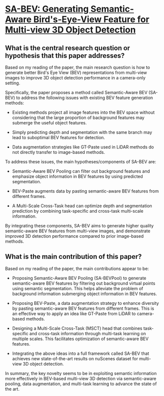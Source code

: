 # [SA-BEV: Generating Semantic-Aware Bird's-Eye-View Feature for Multi-view   3D Object Detection](https://arxiv.org/abs/2307.11477)

## What is the central research question or hypothesis that this paper addresses?

 Based on my reading of the paper, the main research question is how to generate better Bird's Eye View (BEV) representations from multi-view images to improve 3D object detection performance in a camera-only setting. 

Specifically, the paper proposes a method called Semantic-Aware BEV (SA-BEV) to address the following issues with existing BEV feature generation methods:

- Existing methods project all image features into the BEV space without considering that the large proportion of background features may submerge the useful object features. 

- Simply predicting depth and segmentation with the same branch may lead to suboptimal BEV features for detection.  

- Data augmentation strategies like GT-Paste used in LiDAR methods do not directly transfer to image-based methods.

To address these issues, the main hypotheses/components of SA-BEV are:

- Semantic-Aware BEV Pooling can filter out background features and emphasize object information in BEV features by using predicted segmentation.

- BEV-Paste augments data by pasting semantic-aware BEV features from different frames.

- A Multi-Scale Cross-Task head can optimize depth and segmentation prediction by combining task-specific and cross-task multi-scale information.

By integrating these components, SA-BEV aims to generate higher quality semantic-aware BEV features from multi-view images, and demonstrate improved 3D detection performance compared to prior image-based methods.


## What is the main contribution of this paper?

 Based on my reading of the paper, the main contributions appear to be:

- Proposing Semantic-Aware BEV Pooling (SA-BEVPool) to generate semantic-aware BEV features by filtering out background virtual points using semantic segmentation. This helps alleviate the problem of background information submerging object information in BEV features.

- Proposing BEV-Paste, a data augmentation strategy to enhance diversity by pasting semantic-aware BEV features from different frames. This is an effective way to apply an idea like GT-Paste from LiDAR to camera-based methods. 

- Designing a Multi-Scale Cross-Task (MSCT) head that combines task-specific and cross-task information through multi-task learning on multiple scales. This facilitates optimization of semantic-aware BEV features.

- Integrating the above ideas into a full framework called SA-BEV that achieves new state-of-the-art results on nuScenes dataset for multi-view 3D object detection.

In summary, the key novelty seems to be in exploiting semantic information more effectively in BEV-based multi-view 3D detection via semantic-aware pooling, data augmentation, and multi-task learning to advance the state of the art.
